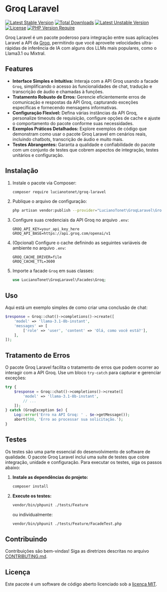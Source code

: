 # Groq Laravel

[![Latest Stable Version](https://poser.pugx.org/lucianotonet/groq-laravel/v)](https://packagist.org/packages/lucianotonet/groq-laravel) [![Total Downloads](https://poser.pugx.org/lucianotonet/groq-laravel/downloads)](https://packagist.org/packages/lucianotonet/groq-laravel) [![Latest Unstable Version](https://poser.pugx.org/lucianotonet/groq-laravel/v/unstable)](https://packagist.org/packages/lucianotonet/groq-laravel) [![License](https://poser.pugx.org/lucianotonet/groq-laravel/license)](https://packagist.org/packages/lucianotonet/groq-laravel) [![PHP Version Require](https://poser.pugx.org/lucianotonet/groq-laravel/require/php)](https://packagist.org/packages/lucianotonet/groq-laravel)

Groq Laravel é um pacote poderoso para integração entre suas aplicações Laravel a API da [Groq](https://groq.com/), permitindo que você aproveite velocidades ultra-rápidas de inferência de IA com alguns dos LLMs mais populares, como o Llama3.1 ou Mixtral.

## Features

- **Interface Simples e Intuitiva:** Interaja com a API Groq usando a facade `Groq`, simplificando o acesso às funcionalidades de chat, tradução e transcrição de áudio e chamadas à funções.
- **Tratamento Robusto de Erros:** Gerencie eficientemente erros de comunicação e respostas da API Groq, capturando exceções específicas e fornecendo mensagens informativas.
- **Configuração Flexível:** Defina várias instâncias da API Groq, personalize timeouts de requisição, configure opções de cache e ajuste o comportamento do pacote conforme suas necessidades.
- **Exemplos Práticos Detalhados:** Explore exemplos de código que demonstram como usar o pacote Groq Laravel em cenários reais, incluindo chatbots, transcrição de áudio e muito mais.
- **Testes Abrangentes:** Garanta a qualidade e confiabilidade do pacote com um conjunto de testes que cobrem aspectos de integração, testes unitários e configuração.

## Instalação

1. Instale o pacote via Composer:

   ```bash
   composer require lucianotonet/groq-laravel
   ```

2. Publique o arquivo de configuração:

   ```bash
   php artisan vendor:publish --provider="LucianoTonet\GroqLaravel\GroqServiceProvider"
   ```

3. Configure suas credenciais da API Groq no arquivo `.env`:

   ```
   GROQ_API_KEY=your_api_key_here
   GROQ_API_BASE=https://api.groq.com/openai/v1
   ```

4. (Opcional) Configure o cache definindo as seguintes variáveis de ambiente no arquivo `.env`:

   ```
   GROQ_CACHE_DRIVER=file
   GROQ_CACHE_TTL=3600
   ```

5. Importe a facade `Groq` em suas classes:

   ```php
   use LucianoTonet\GroqLaravel\Facades\Groq;
   ```

## Uso

Aqui está um exemplo simples de como criar uma conclusão de chat:

```php
$response = Groq::chat()->completions()->create([
    'model' => 'llama-3.1-8b-instant',
    'messages' => [
        ['role' => 'user', 'content' => 'Olá, como você está?'],
    ],
]);
```

## Tratamento de Erros

O pacote Groq Laravel facilita o tratamento de erros que podem ocorrer ao interagir com a API Groq. Use um bloco `try-catch` para capturar e gerenciar exceções:

```php
try {
    $response = Groq::chat()->completions()->create([
        'model' => 'llama-3.1-8b-instant',
        // ...
    ]);
} catch (GroqException $e) {
    Log::error('Erro na API Groq: ' . $e->getMessage());
    abort(500, 'Erro ao processar sua solicitação.');
}
```

## Testes

Os testes são uma parte essencial do desenvolvimento de software de qualidade. O pacote Groq Laravel inclui uma suíte de testes que cobre integração, unidade e configuração. Para executar os testes, siga os passos abaixo:

1. **Instale as dependências do projeto:**

   ```bash
   composer install
   ```

2. **Execute os testes:**

   ```bash
   vendor/bin/phpunit ./tests/Feature
   ```

   ou individualmente:

   ```bash
   vendor/bin/phpunit ./tests/Feature/FacadeTest.php
   ```

## Contribuindo

Contribuições são bem-vindas! Siga as diretrizes descritas no arquivo [CONTRIBUTING.md](CONTRIBUTING.md).

## Licença

Este pacote é um software de código aberto licenciado sob a [licença MIT](LICENSE).
